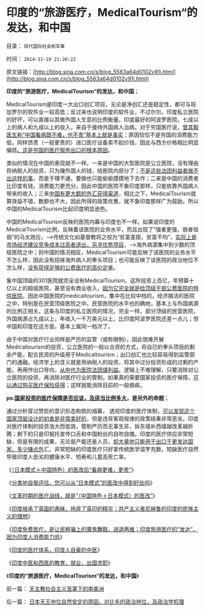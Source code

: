 # 印度的“旅游医疗，MedicalTourism“的发达，和中国

目录： `现代国际社会和军事` 

时间： `2014-11-19 21:26:22` 

原文链接：[http://blog.sina.com.cn/s/blog_5563a64d0102v91i.html](http://blog.sina.com.cn/s/blog_5563a64d0102v91i.html)

**印度的“旅游医疗，MedicalTourism“的发达，和中国**；

MedicalTourism是印度一大出口创汇项目，无论是净创汇还是稳定性，都可与班加罗尔的软件业一较高低；反过来也说明印度的软件业，不过尔尔。印度私立医院的好坏，可以直接以其做外国人生意的比例衡量。印度最好的阿波罗医院，七成以上的病人和九成以上的收入，来自于接待外国病人治病。对于穷国医疗说，[曾其毅医生称“中国看病既不难，也不贵”基本上就是事实](../../../2008/2/24/自曾其毅被暴民攻击谈“看病不难不贵”是事实.md)；原因恰恰不是穷国的消费能力低，同样昂贵（一般更贵的）进口医疗设备卖不起价钱，因此与西方价格相比明显偏低[。这是穷国的医疗服务出口的根本原因](../../../2014/8/8/美国穷人自费优质医疗，MedicalTourism，后发优势和无比的优越性.md)。

类似的情况在中国的表现就不一样。一来是中国的大型医院是公立医院，没有理由将纳税人的投资，只为赚外国人的钱，给医院内部分了；[不是这些法团利益者做不出这样的事](../../../2014/6/20/西方社区的医疗和制度，及中国医疗的封建化原因.md)，而是于理不通，要做也只能偷偷摸摸地下去作；二来是中国的消费者比印度有钱，消费能力更充分，因此中国的医院不象印度那样，只能依靠外国病人带来的收入；三来[中国有更大额的外汇获得渠道](../../../2012/2/24/外汇储备不可能投资中国；不可能买美国技术平衡顺差.md)，相比之下，MedicalTourism就算效益不错，数额也不大，因此所得的政策优惠，就不象印度那样广为鼓励。所以中国的MedicalTourism比起印度明显逊色。

中国的MedicalTourism反映的医院内幕与印度也不一样。如果说印度的MedicalTourism比例，反映着该医院的业务水平，而且出现了“强者更强，弱者恒弱”的马太效应，——>传统文化如基督教将之视为“贫富差距，贫富不均”，[实际上是市场经济建议竞争成本过高者退出，另寻优势项目](../../../2011/9/17/强国新兴不因争霸，帝国衰亡只因“护霸”.md)，——>海外病源集中到少数的顶级医院之中；则中国的情况相反，MedicalTourism可能反映了该医院的业务水平不怎么样，因此没有招徕海外病人的拳头项目；也可能反映了该医院的政治地位不怎么样，[没有获得足够的公费医疗的高价定单](../../../2010/7/15/我国医疗行业现状；四类医院的“医改”处境.md)。

象中国顶级的301医院就完全没有MedicalTourism。这所投资上百亿，年预算十亿以上的超级医院，甚至没有商业收入，[因为它完全就是给顶级干部公费医院的特供医院](../../../2012/5/21/苏联模式稳定干部队伍的特供制度.md)。因此中国医院的medicaltourism，集中在比较中档的，经济搞活的医院之中，特别是在民营顶级医院之中。民营医院的水平也的确地，基本上与外国病源的比例正相关。这条与印度的私立医院的情况，完全一样。部分顶级的民营医院，外国病源占九成以上，年收入一千万美元以上，比印度阿波罗医院还差一点儿；但中国和印度在这方面，基本上属同一档次了。

由于中国对医疗行业同样是严厉的监管（或称限制），因此很难开展Medicaltourism的投资，公立医院的一般以合资的方式，将自已的拳头项目的剩余产能，配合民资的升级用于Medicaltourism；出口创汇也比较容易得到监管部门的通融。经济学上的含义就是用纳税人的投资，将其中过分投资形成的过剩的产能，再用作出口导向，[从中也为医院法团谋利益](../../../2010/7/14/公有制寻租不是“市场化”；医疗市场化有税后公共医保.md)。逻辑上不难理解，只要消除对公立医院的投资，再消除对医疗行业的管制，如果真的需要国家投资的医疗保障，[可以通过购买医疗保险获得](../../../2009/1/27/荒唐的医疗公共产品说：“医疗之改”与“医保之改”.md)；这样就能消除目前的一般痼疾。

**ps:[国家投资的医疗保障是否应该，及适当比例多大](../../../2010/7/13/医疗被黑暗！西方医疗（社区＋保险＋医院）；医患矛盾.md)，是另外的命题**；

通过分析穿过赞贬的意识形态构筑的烟幕， 透视印度的医疗体制，[可以发现这个国家顶层设计的初衷是非常美好的](../../../2012/1/14/中国改革谨防改到印度失败的道路上.md)，但是违背客观规律的政策结果非常恶劣。印度对医疗体制的投资浩大而低效，管制严厉而无事生非，拆东墙补西墙越改革越折腾；剩下的只是印报托宣传口舌和中国粉丝的自吹自擂。印度的医疗供应非常短缺，但是有限的成果，无论是产能还是人员，[却大量地只能用于出口于更发达国家，多少赚点外](../../../2014/8/5/美国几种医疗保险，奥巴马医改的诡异.md)汇。非常短缺的印度医疗只好拿传统医学滥竽充数，短缺医疗自然导致印度人低劣的健康水平、短寿和儿童高死亡率。

《[（日本模式＋中国特色）的医改后“看病更难，更贵”](../../../2014/11/11/（日本模式＋中国特色）的医改后“看病更难，更贵”.md)》

《[分类地自我评估，您可以从“日本模式”的医改中得到好处吗](../../../2014/11/12/请自我评估，您可以从“日本模式”的医改中得到好处吗？.md)》

《[文革时期的医疗战线，就是“（中国特色＋日本模式）的医改”](../../../2014/11/13/文革时期的医疗战线，就是“（中国特色＋日本模式）的医改.md)》

《[印度继承了英国的愚昧，扬弃了英印的精华；共产主义者尼赫鲁的印度的民族主义的理想](../../../2014/11/15/印度继承了英国的愚昧，扬弃了英印的精华.md)》

《[印度免费医疗，是让民粹骗上的魔鬼舞鞋，进退两难；印度旅游医疗的“发达”，因为印度人消费能力低](../../../2014/11/16/印度“免费医疗”的真相，及民意调查的宣传窍门.md)》

《[印度的医疗体系，印度人自豪的中医](../../../2014/11/17/印度医疗的社会主义理想和几十年建设.md)》

《[印度中医和西医的教育，就业，出国求职](../../../2014/11/18/印度中医和西医的教育，就业，出国求职；.md)》

《**印度的“旅游医疗，MedicalTourism“的发达，和中国**》

前一篇： [天主教社会主义笼罩下的南美洲](../../../2014/11/20/天主教社会主义笼罩下的南美洲.md)

后一篇： [日本天王地位自然安定的原因，对比毛的政治地位，及政治学机理](../../../2014/11/17/日本天王地位自然安定的原因，对比毛的政治地位，及政治学机理.md)

